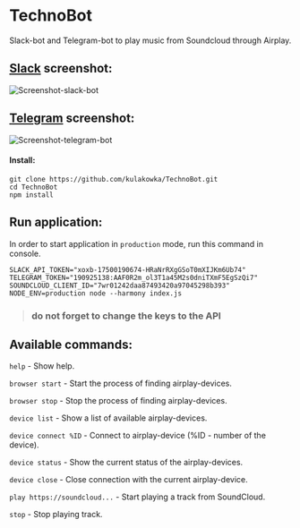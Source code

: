 # TechnoBot

Slack-bot and Telegram-bot to play music from Soundcloud through Airplay.

## [Slack](https://slack.com/) screenshot:
![Screenshot-slack-bot](https://habrastorage.org/files/24c/b35/412/24cb3541219b4ae79ef2dc1bc79f1705.png)

## [Telegram](https://telegram.org/) screenshot:
![Screenshot-telegram-bot](https://habrastorage.org/files/cf9/7ad/913/cf97ad9135fa43c38e0b1a8818ee92ee.png)

#### Install:

```
git clone https://github.com/kulakowka/TechnoBot.git
cd TechnoBot
npm install 
```

## Run application:

In order to start application in `production` mode, run this command in console.
```
SLACK_API_TOKEN="xoxb-17500190674-HRaNrRXgGSoT0mXIJKm6Ub74" TELEGRAM_TOKEN="190925138:AAF0R2m_ol3T1a45M2s0dniTXmF5EgSzQi7" SOUNDCLOUD_CLIENT_ID="7wr01242daa87493420a97045298b393" NODE_ENV=production node --harmony index.js
```

> ### do not forget to change the keys to the API

## Available commands:

`help` - Show help.

`browser start` - Start the process of finding airplay-devices.

`browser stop` - Stop the process of finding airplay-devices.

`device list` - Show a list of available airplay-devices.

`device connect %ID` - Connect to airplay-device (%ID - number of the device).

`device status` - Show the current status of the airplay-devices.

`device close` - Close connection with the current airplay-device.

`play https://soundcloud...` - Start playing a track from SoundCloud.

`stop`  - Stop playing track.

